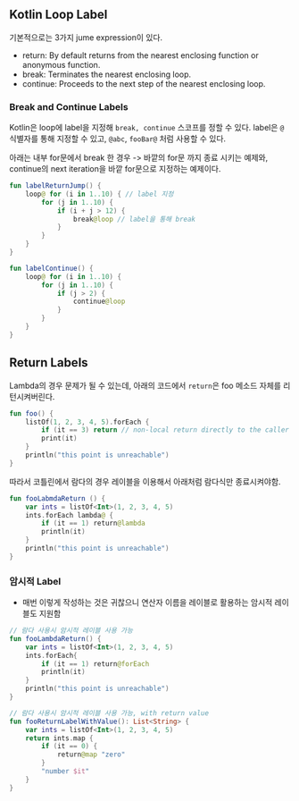 ## Kotlin Loop Label 

기본적으로는 3가지 jume expression이 있다. 
- return: By default returns from the nearest enclosing function or anonymous function.
- break: Terminates the nearest enclosing loop.
- continue: Proceeds to the next step of the nearest enclosing loop.

### Break and Continue Labels 
Kotlin은 loop에 label을 지정해 `break, continue` 스코프를 정할 수 있다. 
label은 `@` 식별자를 통해 지정할 수 있고, `@abc`, `fooBar@` 처럼 사용할 수 있다. 

아래는 내부 for문에서 break 한 경우 -> 바깥의 for문 까지 종료 시키는 예제와, continue의 next iteration을 바깥 for문으로 지정하는 예제이다. 

```kotlin
fun labelReturnJump() {
    loop@ for (i in 1..10) { // label 지정 
        for (j in 1..10) {
            if (i + j > 12) {
                break@loop // label을 통해 break  
            }
        }
    }
}

fun labelContinue() {
    loop@ for (i in 1..10) {
        for (j in 1..10) {
            if (j > 2) {
                continue@loop
            }
        }
    }
}
```

## Return Labels 
Lambda의 경우 문제가 될 수 있는데, 아래의 코드에서 `return`은 foo 메소드 자체를 리턴시켜버린다. 

```kotlin
fun foo() {
    listOf(1, 2, 3, 4, 5).forEach {
        if (it == 3) return // non-local return directly to the caller of foo()
        print(it)
    }
    println("this point is unreachable")
}
``` 

따라서 코틀린에서 람다의 경우 레이블을 이용해서 아래처럼 람다식만 종료시켜야함.

```kotlin
fun fooLabmdaReturn () {
    var ints = listOf<Int>(1, 2, 3, 4, 5)
    ints.forEach lambda@ {
        if (it == 1) return@lambda
        println(it)
    }
    println("this point is unreachable")
}
```

### 암시적 Label
- 매번 이렇게 작성하는 것은 귀찮으니 연산자 이름을 레이블로 활용하는 암시적 레이블도 지원함

```kotlin
// 람다 사용시 암시적 레이블 사용 가능
fun fooLambdaReturn() {
    var ints = listOf<Int>(1, 2, 3, 4, 5)
    ints.forEach{
        if (it == 1) return@forEach
        println(it)
    }
    println("this point is unreachable")
}

// 람다 사용시 암시적 레이블 사용 가능, with return value
fun fooReturnLabelWithValue(): List<String> {
    var ints = listOf<Int>(1, 2, 3, 4, 5)
    return ints.map {
        if (it == 0) {
            return@map "zero"
        }
        "number $it"
    }
}
```
